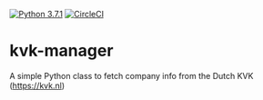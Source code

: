 [![Python 3.7.1](https://img.shields.io/badge/python-3.7.1-blue.svg)](https://www.python.org/downloads/release/python-360/)
[![CircleCI](https://circleci.com/gh/im3der/kvk-manager/tree/master.svg?style=svg)](https://circleci.com/gh/im3der/kvk-manager/tree/master)

# kvk-manager

A simple Python class to fetch company info from the Dutch KVK (https://kvk.nl)
